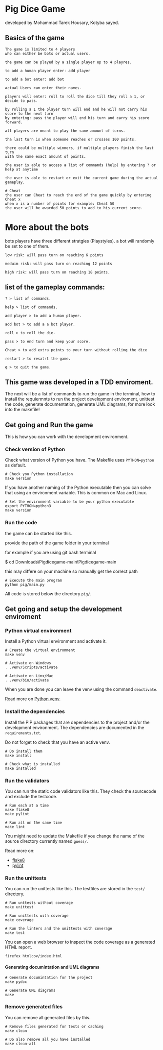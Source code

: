 Pig Dice Game 
==========================
developed by Mohammad Tarek Housary, Kotyba sayed. 

Basics of the game
-------------------
```
The game is limited to 4 players 
who can either be bots or actual users. 

the game can be played by a single player up to 4 playres. 

to add a human player enter: add player 

to add a bot enter: add bot

actual Users can enter their names. 

players will enter: roll to roll the dice till they roll a 1, or decide to pass.

by rolling a 1 the player turn will end and he will not carry his score to the next turn 
by entering: pass the player will end his turn and carry his score forward. 

all players are meant to play the same amount of turns. 

tha last turn is when someone reaches or crosses 100 points. 

there could be multiple winners, if multiple players finish the last turn
with the same exact amount of points. 

the user is able to access a list of commands (help) by entering ? or help at anytime 

the user is able to restart or exit the current game during the actual gameplay. 
```

```
# Cheat
the user can Cheat to reach the end of the game quickly by entering Cheat x
when x is a number of points for example: Cheat 50 
the user will be awarded 50 points to add to his current score.
```
# More about the bots
bots players have three different stratgies (Playstyles). 
a bot will randomly be set to one of them. 
```
low risk: will pass turn on reaching 6 points 

meduim risk: will pass turn on reaching 12 points 

high risk: will pass turn on reaching 18 points.
```

list of the gameplay commands:
------------------------------
```
? > list of commands. 

help > list of commands.

add player > to add a human player. 

add bot > to add a a bot player. 

roll > to roll the die. 

pass > to end turn and keep your score.

Cheat > to add extra points to your turn without rolling the dice

restart > to resatrt the game.

q > to quit the game.
```

This game was developed in a TDD enviroment.
----------------------------------------------------------------------------------
The next will be a list of commands to run the game in the terminal, how to install the requiermnts to run the project development enviroment,
unittest the code, generate documentation, generate UML diagrams, for more look into the makefile! 

Get going and Run the game
--------------------------

This is how you can work with the development environment.

### Check version of Python

Check what version of Python you have. The Makefile uses `PYTHON=python` as default.

```
# Check you Python installation
make version
```

If you have another naming of the Python executable then you can solve that using an environment variable. This is common on Mac and Linux.

```
# Set the environment variable to be your python executable
export PYTHON=python3
make version
```


### Run the code

the game can be started like this.

provide the path of the game folder 
in your terminal 

for example if you are using git bash terminal 

$ cd Downloads\Pigdicegame-main\Pigdicegame-main

this may differe on your machine so manually get the correct path 

```
# Execute the main program
python pig/main.py
```

All code is stored below the directory `pig/`. 

Get going and setup the development enviroment 
----------------------------------------------

### Python virtual environment

Install a Python virtual environment and activate it.

```
# Create the virtual environment
make venv

# Activate on Windows
. .venv/Scripts/activate

# Activate on Linx/Mac
. .venv/bin/activate
```

When you are done you can leave the venv using the command `deactivate`.

Read more on [Python venv](https://docs.python.org/3/library/venv.html).



### Install the dependencies

Install the PIP packages that are dependencies to the project and/or the development environment. The dependencies are documented in the `requirements.txt`.

Do not forget to check that you have an active venv.

```
# Do install them
make install

# Check what is installed
make installed
```


### Run the validators

You can run the static code validators like this. They check the sourcecode and exclude the testcode.

```
# Run each at a time
make flake8
make pylint

# Run all on the same time
make lint
```

You might need to update the Makefile if you change the name of the source directory currently named `guess/`.

Read more on:

* [flake8](https://flake8.pycqa.org/en/latest/)
* [pylint](https://pylint.org/)



### Run the unittests

You can run the unittests like this. The testfiles are stored in the `test/` directory.

```
# Run unttests without coverage
make unittest

# Run unittests with coverage
make coverage

# Run the linters and the unittests with coverage
make test
```

You can open a web browser to inspect the code coverage as a generated HTML report.

```
firefox htmlcov/index.html
```

#### Generating documintation and UML diagrams

```
# Generate documintation for the project 
make pydoc 
```
```
# Generate UML diagrams 
make 
```

### Remove generated files

You can remove all generated files by this.
```
# Remove files generated for tests or caching
make clean

# Do also remove all you have installed
make clean-all
```
